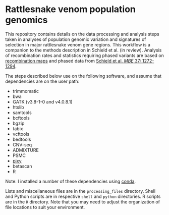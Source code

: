 # Rattlesnake venom population genomics

This repository contains details on the data processing and analysis steps taken in analyses of population genomic variation and signatures of selection in major rattlesnake venom gene regions. This workflow is a companion to the methods description in Schield et al. (in review). Analysis of recombination rates and statistics requiring phased variants are based on [recombination maps](https://figshare.com/articles/dataset/Rattlesnake_Recombination_Maps/11283224) and phased data from [Schield et al. _MBE_ 37: 1272-1294](https://academic.oup.com/mbe/advance-article-abstract/doi/10.1093/molbev/msaa003/5700722).

The steps described below use on the following software, and assume that dependencies are on the user path:

* trimmomatic
* bwa
* GATK (v3.8-1-0 and v4.0.8.1)
* htslib
* samtools
* bcftools
* bgzip
* tabix
* vcftools
* bedtools
* CNV-seq
* ADMIXTURE
* PSMC
* [pixy](https://pixy.readthedocs.io/en/latest/)
* betascan
* R

Note: I installed a number of these dependencies using [conda](https://docs.conda.io/en/latest/).

Lists and miscellaneous files are in the `processing_files` directory. Shell and Python scripts are in respective `shell` and `python` directories. R scripts are in the `R` directory. Note that you may need to adjust the organization of file locations to suit your environment.



